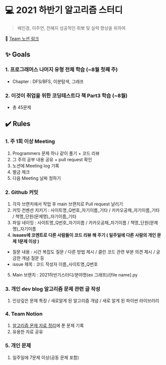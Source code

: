 # :computer: 2021 하반기 알고리즘 스터디
> 배인경, 이주연, 전혜지
> 성공적인 취뽀 및 실력 향상을 위하여

:open_file_folder: [Team 노션 링크](https://www.notion.so/About-STUDY-ab8b8cf607754a48aa7d7510de0d6370)

## :sparkles: Goals
### 1. 프로그래머스 나머지 유형 전체 학습 (~8월 첫째 주)
- Chapter : DFS/BFS, 이분탐색, 그래프
### 2. 이것이 취업을 위한 코딩테스트다 책 Part3 학습 (~8월)
- 총 45문제

## :heavy_check_mark: Rules
### 1. 주 1회 이상 Meeting
1) Programmers 문제 하나 같이 풀기 + 코드 리뷰
2) 그 주의 공부 내용 공유 + pull request 확인
3) 노션에 Meeting log 기록
4) 벌금 체크
5) 다음 Meeting 날짜 정하기
### 2. Github 커밋
1) 각자 브랜치에서 작업 후 main 브랜치로 Pull request 날리기
2) 커밋 컨벤션 지키기 : 사이트명_Q번호_자기이름_기타 / 카카오공채_자기이름_기타 / 책명_단원(문제명)_자기이름_기타
3) 파일 네이밍 : 사이트명_Q번호_자기이름 / 카카오공채_자기이름 / 책명_단원(문제명)_자기이름
4) **issues에 코멘트로 다른 사람들이 코드 리뷰 해 주기 ( 일주일에 다른 사람의 개인 문제 1문제 이상 )** 
  - 질문 내용 : 시간 복잡도 질문 / 다른 방법 제시 / 클린 코드 관련 부분 의견 제시 / 궁금한 개념 질문 등
  - issue 제목 : 코드 작성자 이름_사이트명_Q번호
5) Main 브랜치 : 2021하반기스터디/분야명(ex 그래프)/[file name].py
### 3. 개인 dev blog 알고리즘 문제 관련 글 작성
1) 인상깊은 문제 특징 / 새로알게 된 알고리즘 개념 / 새로 알게 된 파이썬 라이브러리
### 4. Team Notion
1) [알고리즘 문제 자료 정리](https://www.notion.so/13d7442aa83743b88b1d7d40e3629563?v=4d62be90274047a684910f2e58c8ed41)에 푼 문제 기록
2) 유용한 자료 공유
### 5. 개인 문제
1) 일주일에 7문제 이상(공동 문제 포함)
